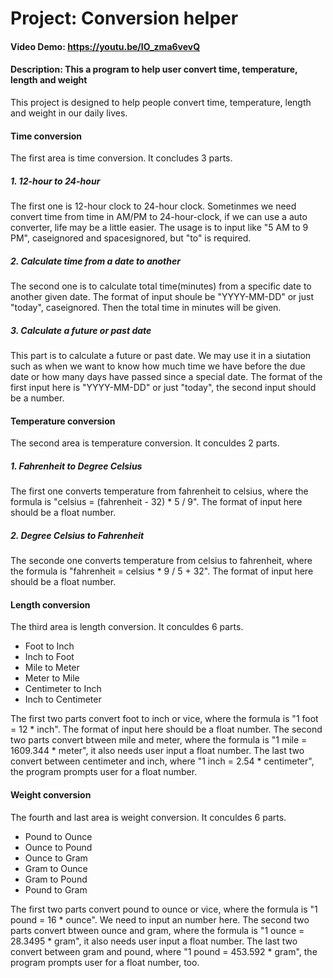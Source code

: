 # Project: Conversion helper
#### Video Demo:  <https://youtu.be/IO_zma6vevQ>
#### Description: This a program to help user convert time, temperature, length and weight

This project is designed to help people convert time, temperature, length and weight in our daily lives.

#### Time conversion
The first area is time conversion. It concludes 3 parts.
##### 1. 12-hour to 24-hour
The first one is 12-hour clock to 24-hour clock. Sometinmes we need convert time from time in AM/PM to 24-hour-clock, if we can use a auto converter, life may be a little easier. The usage is to input like "5 AM to 9 PM", caseignored and spacesignored, but "to" is required.
##### 2. Calculate time from a date to another
The second one is to calculate total time(minutes) from a specific date to another given date. The format of input shoule be "YYYY-MM-DD" or just "today", caseignored. Then the total time in minutes will be given.
##### 3. Calculate a future or past date
This part is to calculate a future or past date. We may use it in a siutation such as when we want to know how much time we have before the due date or how many days have passed since a special date. The format of the first input here is "YYYY-MM-DD" or just "today", the second input should be a number.

#### Temperature conversion
The second area is temperature conversion. It conculdes 2 parts.
##### 1. Fahrenheit to Degree Celsius
The first one converts temperature from fahrenheit to celsius, where the formula is "celsius = (fahrenheit - 32) * 5 / 9". The format of input here should be a float number.
##### 2. Degree Celsius to Fahrenheit
The seconde one converts temperature from celsius to fahrenheit, where the formula is "fahrenheit = celsius * 9 / 5 + 32". The format of input here should be a float number.

#### Length conversion
The third area is length conversion. It conculdes 6 parts.
- Foot to Inch
- Inch to Foot
- Mile to Meter
- Meter to Mile
- Centimeter to Inch
- Inch to Centimeter

The first two parts convert foot to inch or vice, where the formula is "1 foot = 12 * inch". The format of input here should be a float number. The second two parts convert btween mile and meter, where the formula is "1 mile = 1609.344 * meter", it also needs user input a float number. The last two convert between centimeter and inch, where "1 inch = 2.54 * centimeter", the program prompts user for a float number.

#### Weight conversion
The fourth and last area is weight conversion. It conculdes 6 parts.
- Pound to Ounce
- Ounce to Pound
- Ounce to Gram
- Gram to Ounce
- Gram to Pound
- Pound to Gram

The first two parts convert pound to ounce or vice, where the formula is "1 pound = 16 * ounce". We need to input an number here. The second two parts convert btween ounce and gram, where the formula is "1 ounce = 28.3495 * gram", it also needs user input a float number. The last two convert between gram and pound, where "1 pound = 453.592 * gram", the program prompts user for a float number, too.
